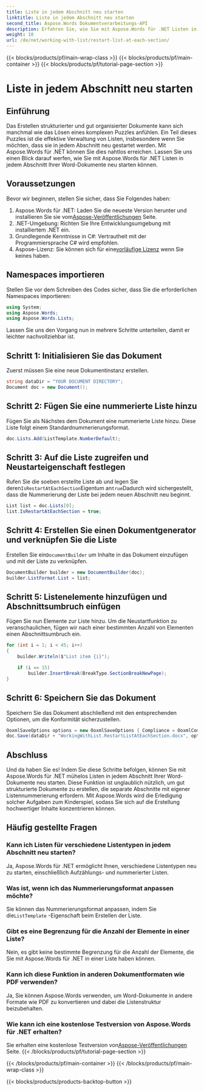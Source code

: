```yaml
---
title: Liste in jedem Abschnitt neu starten
linktitle: Liste in jedem Abschnitt neu starten
second_title: Aspose.Words Dokumentverarbeitungs-API
description: Erfahren Sie, wie Sie mit Aspose.Words für .NET Listen in jedem Abschnitt in Word-Dokumenten neu starten. Folgen Sie unserer detaillierten Schritt-für-Schritt-Anleitung, um Listen effektiv zu verwalten.
weight: 10
url: /de/net/working-with-list/restart-list-at-each-section/
---
```


{{< blocks/products/pf/main-wrap-class >}}
{{< blocks/products/pf/main-container >}}
{{< blocks/products/pf/tutorial-page-section >}}

# Liste in jedem Abschnitt neu starten

## Einführung

Das Erstellen strukturierter und gut organisierter Dokumente kann sich manchmal wie das Lösen eines komplexen Puzzles anfühlen. Ein Teil dieses Puzzles ist die effektive Verwaltung von Listen, insbesondere wenn Sie möchten, dass sie in jedem Abschnitt neu gestartet werden. Mit Aspose.Words für .NET können Sie dies nahtlos erreichen. Lassen Sie uns einen Blick darauf werfen, wie Sie mit Aspose.Words für .NET Listen in jedem Abschnitt Ihrer Word-Dokumente neu starten können.

## Voraussetzungen

Bevor wir beginnen, stellen Sie sicher, dass Sie Folgendes haben:

1.  Aspose.Words für .NET: Laden Sie die neueste Version herunter und installieren Sie sie vom[Aspose-Veröffentlichungen](https://releases.aspose.com/words/net/) Seite.
2. .NET-Umgebung: Richten Sie Ihre Entwicklungsumgebung mit installiertem .NET ein.
3. Grundlegende Kenntnisse in C#: Vertrautheit mit der Programmiersprache C# wird empfohlen.
4.  Aspose-Lizenz: Sie können sich für eine[vorläufige Lizenz](https://purchase.aspose.com/temporary-license/) wenn Sie keines haben.

## Namespaces importieren

Stellen Sie vor dem Schreiben des Codes sicher, dass Sie die erforderlichen Namespaces importieren:

```csharp
using System;
using Aspose.Words;
using Aspose.Words.Lists;
```

Lassen Sie uns den Vorgang nun in mehrere Schritte unterteilen, damit er leichter nachvollziehbar ist.

## Schritt 1: Initialisieren Sie das Dokument

Zuerst müssen Sie eine neue Dokumentinstanz erstellen.

```csharp
string dataDir = "YOUR DOCUMENT DIRECTORY";
Document doc = new Document();
```

## Schritt 2: Fügen Sie eine nummerierte Liste hinzu

Fügen Sie als Nächstes dem Dokument eine nummerierte Liste hinzu. Diese Liste folgt einem Standardnummerierungsformat.

```csharp
doc.Lists.Add(ListTemplate.NumberDefault);
```

## Schritt 3: Auf die Liste zugreifen und Neustarteigenschaft festlegen

Rufen Sie die soeben erstellte Liste ab und legen Sie deren`IsRestartAtEachSection`Eigentum an`true`Dadurch wird sichergestellt, dass die Nummerierung der Liste bei jedem neuen Abschnitt neu beginnt.

```csharp
List list = doc.Lists[0];
list.IsRestartAtEachSection = true;
```

## Schritt 4: Erstellen Sie einen Dokumentgenerator und verknüpfen Sie die Liste

 Erstellen Sie ein`DocumentBuilder` um Inhalte in das Dokument einzufügen und mit der Liste zu verknüpfen.

```csharp
DocumentBuilder builder = new DocumentBuilder(doc);
builder.ListFormat.List = list;
```

## Schritt 5: Listenelemente hinzufügen und Abschnittsumbruch einfügen

Fügen Sie nun Elemente zur Liste hinzu. Um die Neustartfunktion zu veranschaulichen, fügen wir nach einer bestimmten Anzahl von Elementen einen Abschnittsumbruch ein.

```csharp
for (int i = 1; i < 45; i++)
{
    builder.Writeln($"List item {i}");

    if (i == 15)
        builder.InsertBreak(BreakType.SectionBreakNewPage);
}
```

## Schritt 6: Speichern Sie das Dokument

Speichern Sie das Dokument abschließend mit den entsprechenden Optionen, um die Konformität sicherzustellen.

```csharp
OoxmlSaveOptions options = new OoxmlSaveOptions { Compliance = OoxmlCompliance.Iso29500_2008_Transitional };
doc.Save(dataDir + "WorkingWithList.RestartListAtEachSection.docx", options);		
```

## Abschluss

Und da haben Sie es! Indem Sie diese Schritte befolgen, können Sie mit Aspose.Words für .NET mühelos Listen in jedem Abschnitt Ihrer Word-Dokumente neu starten. Diese Funktion ist unglaublich nützlich, um gut strukturierte Dokumente zu erstellen, die separate Abschnitte mit eigener Listennummerierung erfordern. Mit Aspose.Words wird die Erledigung solcher Aufgaben zum Kinderspiel, sodass Sie sich auf die Erstellung hochwertiger Inhalte konzentrieren können.

## Häufig gestellte Fragen

### Kann ich Listen für verschiedene Listentypen in jedem Abschnitt neu starten?
Ja, Aspose.Words für .NET ermöglicht Ihnen, verschiedene Listentypen neu zu starten, einschließlich Aufzählungs- und nummerierter Listen.

### Was ist, wenn ich das Nummerierungsformat anpassen möchte?
 Sie können das Nummerierungsformat anpassen, indem Sie die`ListTemplate` -Eigenschaft beim Erstellen der Liste.

### Gibt es eine Begrenzung für die Anzahl der Elemente in einer Liste?
Nein, es gibt keine bestimmte Begrenzung für die Anzahl der Elemente, die Sie mit Aspose.Words für .NET in einer Liste haben können.

### Kann ich diese Funktion in anderen Dokumentformaten wie PDF verwenden?
Ja, Sie können Aspose.Words verwenden, um Word-Dokumente in andere Formate wie PDF zu konvertieren und dabei die Listenstruktur beizubehalten.

### Wie kann ich eine kostenlose Testversion von Aspose.Words für .NET erhalten?
 Sie erhalten eine kostenlose Testversion von[Aspose-Veröffentlichungen](https://releases.aspose.com/) Seite.
{{< /blocks/products/pf/tutorial-page-section >}}

{{< /blocks/products/pf/main-container >}}
{{< /blocks/products/pf/main-wrap-class >}}

{{< blocks/products/products-backtop-button >}}
